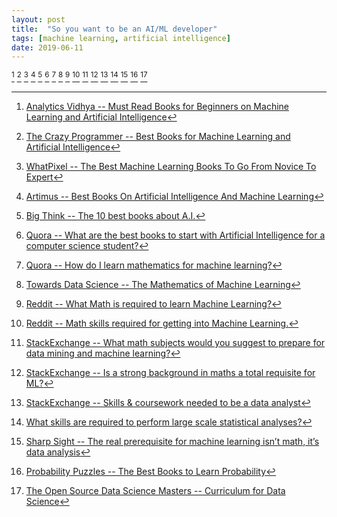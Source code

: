 ```yaml
---
layout: post
title:  "So you want to be an AI/ML developer"
tags: [machine learning, artificial intelligence]
date: 2019-06-11
---
```


[^books1]
[^books2]
[^books3]
[^books4]
[^books5]
[^books6]
[^maths1]
[^maths2]
[^maths3]
[^maths4]
[^maths5]
[^maths6]
[^dataanal1]
[^dataanal2]
[^prereq]
[^prob]
[^dsmasters]


[^freebooks]: [10 Free Must-Read Machine Learning E-Books For Data Scientists & AI Engineers](https://www.analyticsvidhya.com/blog/2018/02/10-free-must-read-machine-learning-e-books/)

[^books1]: [Analytics Vidhya -- Must Read Books for Beginners on Machine Learning and Artificial Intelligence](https://www.analyticsvidhya.com/blog/2018/10/read-books-for-beginners-machine-learning-artificial-intelligence/)

[^books2]: [The Crazy Programmer -- Best Books for Machine Learning and Artificial Intelligence](https://www.thecrazyprogrammer.com/2018/03/best-books-for-machine-learning-and-artificial-intelligence.html)

[^books3]: [WhatPixel -- The Best Machine Learning Books To Go From Novice To Expert](https://whatpixel.com/best-machine-learning-books/)

[^books4]: [Artimus -- Best Books On Artificial Intelligence And Machine Learning](https://www.artimus-uk.com/technology/artificial-intelligence-books/)

[^books5]: [Big Think -- The 10 best books about A.I.](https://bigthink.com/mike-colagrossi/the-10-best-books-on-ai)

[^books6]: [Quora -- What are the best books to start with Artificial Intelligence for a computer science student?](https://www.quora.com/What-are-the-best-books-to-start-with-Artificial-Intelligence-for-a-computer-science-student)

[^maths1]: [Quora -- How do I learn mathematics for machine learning?](https://www.quora.com/How-do-I-learn-mathematics-for-machine-learning)

[^maths2]: [Towards Data Science -- The Mathematics of Machine Learning](https://towardsdatascience.com/the-mathematics-of-machine-learning-894f046c568)

[^maths3]: [Reddit -- What Math is required to learn Machine Learning?](https://www.reddit.com/r/MachineLearning/comments/4e7s4a/what_math_is_required_to_learn_machine_learning/)

[^maths4]: [Reddit -- Math skills required for getting into Machine Learning.](https://www.reddit.com/r/MachineLearning/comments/2g3nyv/math_skills_required_for_getting_into_machine/)

[^maths5]: [StackExchange -- What math subjects would you suggest to prepare for data mining and machine learning?](https://stats.stackexchange.com/questions/68793/what-math-subjects-would-you-suggest-to-prepare-for-data-mining-and-machine-lear)

[^maths6]: [StackExchange -- Is a strong background in maths a total requisite for ML?](https://stats.stackexchange.com/questions/40808/is-a-strong-background-in-maths-a-total-requisite-for-ml)

[^dataanal1]: [StackExchange -- Skills & coursework needed to be a data analyst](https://stats.stackexchange.com/questions/30129/skills-coursework-needed-to-be-a-data-analyst)

[^dataanal2]: [What skills are required to perform large scale statistical analyses?](https://stats.stackexchange.com/questions/7815/what-skills-are-required-to-perform-large-scale-statistical-analyses/)

[^prereq]: [Sharp Sight -- The real prerequisite for machine learning isn’t math, it’s data analysis](https://www.sharpsightlabs.com/blog/machine-learning-prerequisite-isnt-math/)

[^prob]: [Probability Puzzles -- The Best Books to Learn Probability](http://bayesianthink.blogspot.com/2012/12/the-best-books-to-learn-probability.html?m=1#.UiFfPRVx05k)

[^dsmasters]: [The Open Source Data Science Masters -- Curriculum for Data Science](http://datasciencemasters.org/)
